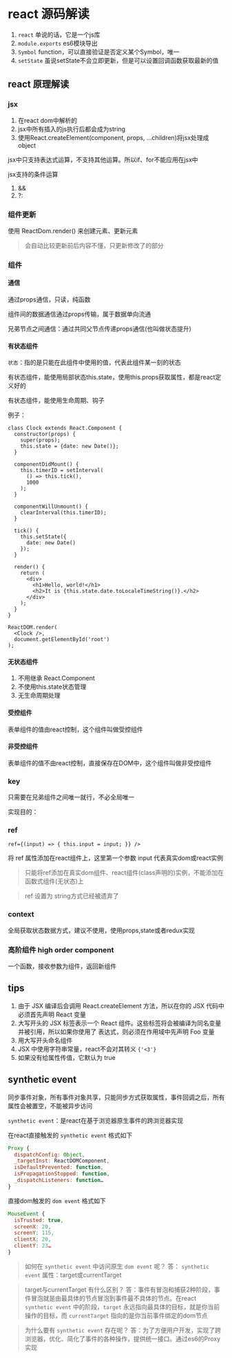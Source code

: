 # react 源码解读

1. `react` 单说的话，它是一个js库
2. `module.exports` es6模块导出
3. `Symbol` function，可以直接验证是否定义某个Symbol，唯一
4. `setState` 虽说setState不会立即更新，但是可以设置回调函数获取最新的值


## react 原理解读

### jsx

1. 在react dom中解析的
2. jsx中所有插入的js执行后都会成为string
3. 使用React.createElement(component, props, ...children)将jsx处理成object

jsx中只支持表达式运算，不支持其他运算。所以if、for不能应用在jsx中

jsx支持的条件运算

1. &&
2. ?:

### 组件更新

使用 ReactDom.render() 来创建元素、更新元素

> 会自动比较更新前后内容不懂，只更新修改了的部分

### 组件

#### 通信

通过props通信，只读，纯函数

组件间的数据通信通过props传输，属于数据单向流通

兄弟节点之间通信：通过共同父节点传递props通信(也叫做状态提升)

#### 有状态组件

`状态`：指的是只能在此组件中使用的值，代表此组件某一刻的状态

有状态组件，能使用局部状态this.state，使用this.props获取属性，都是react定义好的

有状态组件，能使用生命周期、钩子

例子：

```
class Clock extends React.Component {
  constructor(props) {
    super(props);
    this.state = {date: new Date()};
  }

  componentDidMount() {
    this.timerID = setInterval(
      () => this.tick(),
      1000
    );
  }

  componentWillUnmount() {
    clearInterval(this.timerID);
  }

  tick() {
    this.setState({
      date: new Date()
    });
  }

  render() {
    return (
      <div>
        <h1>Hello, world!</h1>
        <h2>It is {this.state.date.toLocaleTimeString()}.</h2>
      </div>
    );
  }
}

ReactDOM.render(
  <Clock />,
  document.getElementById('root')
);
```

#### 无状态组件

1. 不用继承 React.Component
2. 不使用this.state状态管理
3. 无生命周期处理

#### 受控组件

表单组件的值由react控制，这个组件叫做受控组件

#### 非受控组件

表单组件的值不由react控制，直接保存在DOM中，这个组件叫做非受控组件

### key

只需要在兄弟组件之间唯一就行，不必全局唯一

实现目的：

### ref

`ref={(input) => { this.input = input; }} />`

将 ref 属性添加在react组件上，这里第一个参数 input 代表真实dom或react实例

> 只能将ref添加在真实dom组件、react组件(class声明的)实例，不能添加在函数式组件(无状态)上

> ref 设置为 string方式已经被遗弃了

### context

全局获取状态数据方式，建议不使用，使用props,state或者redux实现

### 高阶组件 high order component

一个函数，接收参数为组件，返回新组件

## tips

1. 由于 JSX 编译后会调用 React.createElement 方法，所以在你的 JSX 代码中必须首先声明 React 变量
2. 大写开头的 JSX 标签表示一个 React 组件。这些标签将会被编译为同名变量并被引用，所以如果你使用了 <Foo /> 表达式，则必须在作用域中先声明 Foo 变量
3. 用大写开头命名组件
4. JSX 中使用字符串常量，react不会对其转义 `{'<3'}`
5. 如果没有给属性传值，它默认为 true

## synthetic event

同步事件对象，所有事件对象共享，只能同步方式获取属性，事件回调之后，所有属性会被置空，不能被异步访问

`synthetic event`：是react在基于浏览器原生事件的跨浏览器实现

在react直接触发的 `synthetic event` 格式如下

```javascript
Proxy {
  dispatchConfig: Object, 
  _targetInst: ReactDOMComponent, 
  isDefaultPrevented: function, 
  isPropagationStopped: function, 
  _dispatchListeners: function…
}
```
直接dom触发的 `dom event` 格式如下

```javascript
MouseEvent {
  isTrusted: true,
  screenX: 20,
  screenY: 115,
  clientX: 20,
  clientY: 23…
}
```

> 如何在 `synthetic event` 中访问原生 `dom event` 呢？
> 答： `synthetic event` 属性：target或currentTarget

>target与currentTarget 有什么区别？
>答：事件有冒泡和捕获2种阶段，事件冒泡就是由最具体的节点冒泡到事件最不具体的节点。在react `synthetic event` 中的阶段，`target` 永远指向最具体的目标，就是你当前操作的目标，而 `currentTarget` 指向的是你当前事件绑定的dom节点

> 为什么要有 `synthetic event` 存在呢？
> 答：为了方便用户开发，实现了跨浏览器，优化、简化了事件的各种操作，提供统一接口。通过es6的Proxy实现
